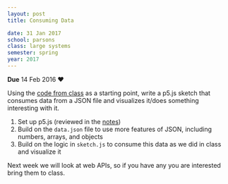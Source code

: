 ```yaml
---
layout: post
title: Consuming Data

date: 31 Jan 2017
school: parsons
class: large systems
semester: spring
year: 2017
--- 
```


**Due** 14 Feb 2016 ❤️

Using the [code from class](https://gist.github.com/nasser/ee57598a1a18043c575d39f4c833a737) as a starting point, write a p5.js sketch that consumes data from a JSON file and visualizes it/does something interesting with it.

1. Set up p5.js (reviewed in the [notes](../notes))
2. Build on the `data.json` file to use more features of JSON, including numbers, arrays, and objects
3. Build on the logic in `sketch.js` to consume this data as we did in class and visualize it

Next week we will look at web APIs, so if you have any you are interested bring them to class.